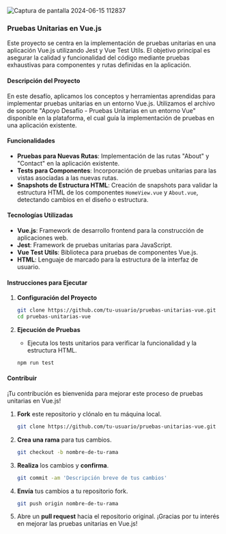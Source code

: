 
![Captura de pantalla 2024-06-15 112837](https://github.com/FranJavacisco/PruebasUnitarias-Jest-EntornoVue/assets/134477809/24f0bc9c-4918-421d-860c-76096ab41ca9)


### Pruebas Unitarias en Vue.js

Este proyecto se centra en la implementación de pruebas unitarias en una aplicación Vue.js utilizando Jest y Vue Test Utils. El objetivo principal es asegurar la calidad y funcionalidad del código mediante pruebas exhaustivas para componentes y rutas definidas en la aplicación.

#### Descripción del Proyecto

En este desafío, aplicamos los conceptos y herramientas aprendidas para implementar pruebas unitarias en un entorno Vue.js. Utilizamos el archivo de soporte "Apoyo Desafío - Pruebas Unitarias en un entorno Vue" disponible en la plataforma, el cual guía la implementación de pruebas en una aplicación existente.

#### Funcionalidades

- **Pruebas para Nuevas Rutas**: Implementación de las rutas "About" y "Contact" en la aplicación existente.
- **Tests para Componentes**: Incorporación de pruebas unitarias para las vistas asociadas a las nuevas rutas.
- **Snapshots de Estructura HTML**: Creación de snapshots para validar la estructura HTML de los componentes `HomeView.vue` y `About.vue`, detectando cambios en el diseño o estructura.

#### Tecnologías Utilizadas

- **Vue.js**: Framework de desarrollo frontend para la construcción de aplicaciones web.
- **Jest**: Framework de pruebas unitarias para JavaScript.
- **Vue Test Utils**: Biblioteca para pruebas de componentes Vue.js.
- **HTML**: Lenguaje de marcado para la estructura de la interfaz de usuario.

#### Instrucciones para Ejecutar

1. **Configuración del Proyecto**
   ```bash
   git clone https://github.com/tu-usuario/pruebas-unitarias-vue.git
   cd pruebas-unitarias-vue
   ```

2. **Ejecución de Pruebas**
   - Ejecuta los tests unitarios para verificar la funcionalidad y la estructura HTML.
   ```bash
   npm run test
   ```

#### Contribuir

¡Tu contribución es bienvenida para mejorar este proceso de pruebas unitarias en Vue.js!

1. **Fork** este repositorio y clónalo en tu máquina local.
   ```bash
   git clone https://github.com/tu-usuario/pruebas-unitarias-vue.git
   ```

2. **Crea una rama** para tus cambios.
   ```bash
   git checkout -b nombre-de-tu-rama
   ```

3. **Realiza** los cambios y **confirma**.
   ```bash
   git commit -am 'Descripción breve de tus cambios'
   ```

4. **Envía** tus cambios a tu repositorio fork.
   ```bash
   git push origin nombre-de-tu-rama
   ```

5. Abre un **pull request** hacia el repositorio original. ¡Gracias por tu interés en mejorar las pruebas unitarias en Vue.js!
